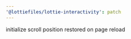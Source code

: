 ```yaml
---
'@lottiefiles/lottie-interactivity': patch
---
```


initialize scroll position restored on page reload
